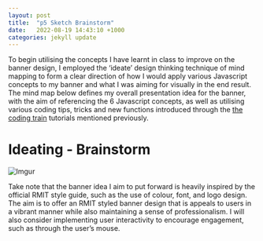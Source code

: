```yaml
---
layout: post
title:  "p5 Sketch Brainstorm"
date:   2022-08-19 14:43:10 +1000
categories: jekyll update
---
```


To begin utilising the concepts I have learnt in class to improve on the banner design, I employed the ‘ideate’ design thinking technique of mind mapping to form a clear direction of how I would apply various Javascript concepts to my banner and what I was aiming for visually in the end result. The mind map below defines my overall presentation idea for the banner, with the aim of referencing the 6 Javascript concepts, as well as utilising various coding tips, tricks and new functions introduced through the [the coding train]( https://www.youtube.com/c/TheCodingTrain) tutorials mentioned previously. 

# Ideating - Brainstorm
<!-- ![blogception](/etc/images/Sketch_Brainstorm.png) -->

![Imgur](https://i.imgur.com/KyBxnjE.png)

Take note that the banner idea I aim to put forward is heavily inspired by the official RMIT style guide, such as the use of colour, font, and logo design. The aim is to offer an RMIT styled banner design that is appeals to users in a vibrant manner while also maintaining a sense of professionalism. I will also consider implementing user interactivity to encourage engagement, such as through the user’s mouse. 